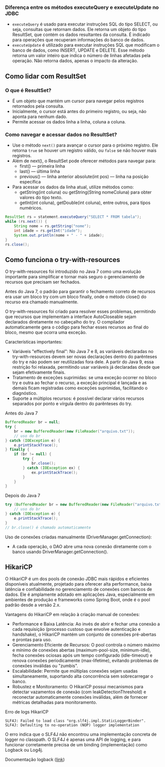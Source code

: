 

### Diferença entre os métodos executeQuery e executeUpdate no JDBC
- `executeQuery` é usado para executar instruções SQL do tipo SELECT, ou seja, consultas que retornam dados. Ele retorna um objeto do tipo ResultSet, que contém os dados resultantes da consulta. É indicado para operações que recuperam informações do banco de dados.
- `executeUpdate` é utilizado para executar instruções SQL que modificam o banco de dados, como INSERT, UPDATE e DELETE. Esse método retorna um valor inteiro que indica o número de linhas afetadas pela operação. Não retorna dados, apenas o impacto da alteração.

## Como lidar com ResultSet

### O que é ResultSet?
- É um objeto que mantém um cursor para navegar pelos registros retornados pela consulta. 
- Inicialmente, o cursor está antes do primeiro registro, ou seja, não aponta para nenhum dado. 
- Permite acessar os dados linha a linha, coluna a coluna.

### Como navegar e acessar dados no ResultSet?
- Use o método `next()` para avançar o cursor para o próximo registro. Ele retorna `true` se houver um registro válido, ou `false` se não houver mais registros.
- Além de next(), o ResultSet pode oferecer métodos para navegar para:
  - first() — primeira linha 
  - last() — última linha 
  - previous() — linha anterior absolute(int pos) — linha na posição específica
- Para acessar os dados da linha atual, utilize métodos como:
  - getString(int coluna) ou getString(String nomeColuna) para obter valores do tipo texto. 
  - getInt(int coluna), getDouble(int coluna), entre outros, para tipos numéricos.


```java
ResultSet rs = statement.executeQuery("SELECT * FROM tabela");
while (rs.next()) {
    String nome = rs.getString("nome");
    int idade = rs.getInt("idade");
    System.out.println(nome + " - " + idade);
}
rs.close();
```

## Como funciona o try-with-resources 
O try-with-resources foi introduzido no Java 7 como uma evolução importante para simplificar e tornar mais seguro o gerenciamento de recursos que precisam ser fechados.

Antes do Java 7, o padrão para garantir o fechamento correto de recursos era usar um bloco try com um bloco finally, onde o método close() do recurso era chamado manualmente.

O try-with-resources foi criado para resolver esses problemas, permitindo que recursos que implementam a interface AutoCloseable sejam declarados diretamente no cabeçalho do try. O compilador automaticamente gera o código para fechar esses recursos ao final do bloco, mesmo que ocorra uma exceção.

Características importantes:
- Variáveis "effectively final": No Java 7 e 8, as variáveis declaradas no try-with-resources devem ser novas declarações dentro do parênteses do try e não podem ser reutilizadas fora dele. A partir do Java 9, essa restrição foi relaxada, permitindo usar variáveis já declaradas desde que sejam efetivamente finais.
- Tratamento de exceções suprimidas: se uma exceção ocorrer no bloco try e outra ao fechar o recurso, a exceção principal é lançada e as demais ficam registradas como exceções suprimidas, facilitando o diagnóstico.
- Suporte a múltiplos recursos: é possível declarar vários recursos separados por ponto e vírgula dentro do parênteses do try.

Antes do Java 7
```java
BufferedReader br = null;
try {
    br = new BufferedReader(new FileReader("arquivo.txt"));
    // uso do br
} catch (IOException e) {
    e.printStackTrace();
} finally {
    if (br != null) {
        try {
            br.close();
        } catch (IOException ex) {
            ex.printStackTrace();
        }
    }
}
```
Depois do Java 7
```java
try (BufferedReader br = new BufferedReader(new FileReader("arquivo.txt"))) {
    // uso do br
} catch (IOException e) {
    e.printStackTrace();
}
// br.close() é chamado automaticamente
```

Uso de conexões criadas manualmente (DriverManager.getConnection):
- A cada operação, o DAO abre uma nova conexão diretamente com o banco usando DriverManager.getConnection().

## HikariCP
O HikariCP é um dos pools de conexão JDBC mais rápidos e eficientes disponíveis atualmente, projetado para oferecer alta performance, baixa latência e confiabilidade no gerenciamento de conexões com bancos de dados. Ele é amplamente adotado em aplicações Java, especialmente em ambientes de produção e frameworks como Spring Boot, onde é o pool padrão desde a versão 2.x.

Vantagens do HikariCP em relação à criação manual de conexões:
- Performance e Baixa Latência: Ao invés de abrir e fechar uma conexão a cada requisição (processo custoso que envolve autenticação e handshake), o HikariCP mantém um conjunto de conexões pré-abertas e prontas para uso.
- Gerenciamento Eficiente de Recursos: O pool controla o número máximo e mínimo de conexões abertas (maximum-pool-size, minimum-idle), fecha conexões ociosas após um tempo configurado (idle-timeout) e renova conexões periodicamente (max-lifetime), evitando problemas de conexões inválidas ou "zumbis".
- Escalabilidade: Permite que múltiplas conexões sejam usadas simultaneamente, suportando alta concorrência sem sobrecarregar o banco.
- Robustez e Monitoramento: O HikariCP possui mecanismos para detectar vazamentos de conexão (com leakDetectionThreshold) e reconectar automaticamente conexões inválidas, além de fornecer métricas detalhadas para monitoramento.

Erro de logs HikariCP
```text
SLF4J: Failed to load class "org.slf4j.impl.StaticLoggerBinder".
SLF4J: Defaulting to no-operation (NOP) logger implementation
```

O erro indica que o SLF4J não encontrou uma implementação concreta de logger no classpath. O SLF4J é apenas uma API de logging, e para funcionar corretamente precisa de um binding (implementação) como Logback ou Log4j.

Documentação logback ([link](https://logback.qos.ch/manual/configuration.html))
